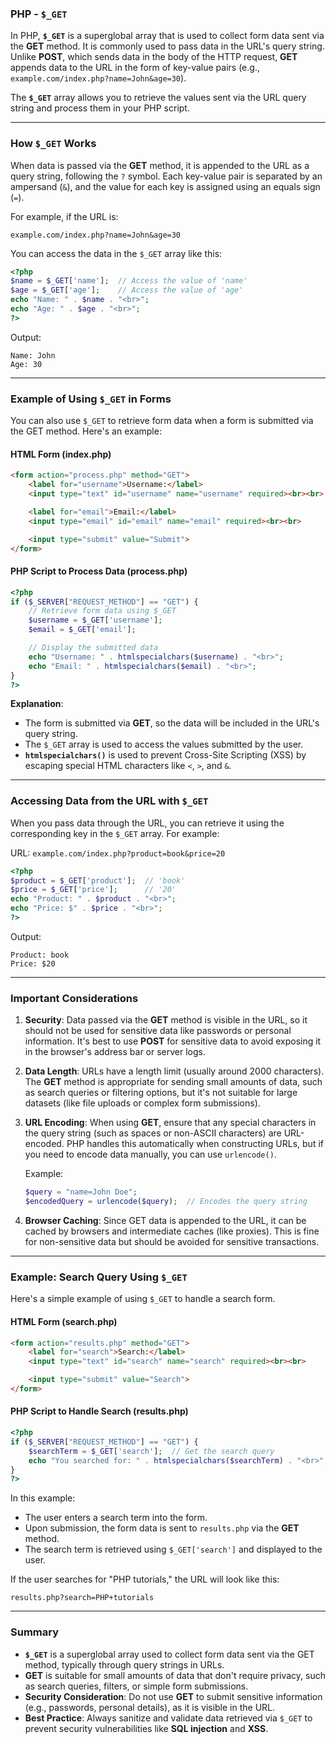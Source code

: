 ### PHP - `$_GET`

In PHP, **`$_GET`** is a superglobal array that is used to collect form data sent via the **GET** method. It is commonly used to pass data in the URL's query string. Unlike **POST**, which sends data in the body of the HTTP request, **GET** appends data to the URL in the form of key-value pairs (e.g., `example.com/index.php?name=John&age=30`).

The **`$_GET`** array allows you to retrieve the values sent via the URL query string and process them in your PHP script.

---

### How `$_GET` Works

When data is passed via the **GET** method, it is appended to the URL as a query string, following the `?` symbol. Each key-value pair is separated by an ampersand (`&`), and the value for each key is assigned using an equals sign (`=`).

For example, if the URL is:
```
example.com/index.php?name=John&age=30
```

You can access the data in the `$_GET` array like this:
```php
<?php
$name = $_GET['name'];  // Access the value of 'name'
$age = $_GET['age'];    // Access the value of 'age'
echo "Name: " . $name . "<br>";
echo "Age: " . $age . "<br>";
?>
```

Output:
```
Name: John
Age: 30
```

---

### Example of Using `$_GET` in Forms

You can also use `$_GET` to retrieve form data when a form is submitted via the GET method. Here's an example:

#### HTML Form (index.php)

```html
<form action="process.php" method="GET">
    <label for="username">Username:</label>
    <input type="text" id="username" name="username" required><br><br>

    <label for="email">Email:</label>
    <input type="email" id="email" name="email" required><br><br>

    <input type="submit" value="Submit">
</form>
```

#### PHP Script to Process Data (process.php)

```php
<?php
if ($_SERVER["REQUEST_METHOD"] == "GET") {
    // Retrieve form data using $_GET
    $username = $_GET['username'];
    $email = $_GET['email'];

    // Display the submitted data
    echo "Username: " . htmlspecialchars($username) . "<br>";
    echo "Email: " . htmlspecialchars($email) . "<br>";
}
?>
```

**Explanation**:
- The form is submitted via **GET**, so the data will be included in the URL's query string.
- The `$_GET` array is used to access the values submitted by the user. 
- **`htmlspecialchars()`** is used to prevent Cross-Site Scripting (XSS) by escaping special HTML characters like `<`, `>`, and `&`.

---

### Accessing Data from the URL with `$_GET`

When you pass data through the URL, you can retrieve it using the corresponding key in the `$_GET` array. For example:

URL: `example.com/index.php?product=book&price=20`

```php
<?php
$product = $_GET['product'];  // 'book'
$price = $_GET['price'];      // '20'
echo "Product: " . $product . "<br>";
echo "Price: $" . $price . "<br>";
?>
```

Output:
```
Product: book
Price: $20
```

---

### Important Considerations

1. **Security**: Data passed via the **GET** method is visible in the URL, so it should not be used for sensitive data like passwords or personal information. It's best to use **POST** for sensitive data to avoid exposing it in the browser's address bar or server logs.

2. **Data Length**: URLs have a length limit (usually around 2000 characters). The **GET** method is appropriate for sending small amounts of data, such as search queries or filtering options, but it's not suitable for large datasets (like file uploads or complex form submissions).

3. **URL Encoding**: When using **GET**, ensure that any special characters in the query string (such as spaces or non-ASCII characters) are URL-encoded. PHP handles this automatically when constructing URLs, but if you need to encode data manually, you can use `urlencode()`.

   Example:
   ```php
   $query = "name=John Doe";
   $encodedQuery = urlencode($query);  // Encodes the query string
   ```

4. **Browser Caching**: Since GET data is appended to the URL, it can be cached by browsers and intermediate caches (like proxies). This is fine for non-sensitive data but should be avoided for sensitive transactions.

---

### Example: Search Query Using `$_GET`

Here's a simple example of using `$_GET` to handle a search form.

#### HTML Form (search.php)

```html
<form action="results.php" method="GET">
    <label for="search">Search:</label>
    <input type="text" id="search" name="search" required><br><br>

    <input type="submit" value="Search">
</form>
```

#### PHP Script to Handle Search (results.php)

```php
<?php
if ($_SERVER["REQUEST_METHOD"] == "GET") {
    $searchTerm = $_GET['search'];  // Get the search query
    echo "You searched for: " . htmlspecialchars($searchTerm) . "<br>";
}
?>
```

In this example:
- The user enters a search term into the form.
- Upon submission, the form data is sent to `results.php` via the **GET** method.
- The search term is retrieved using `$_GET['search']` and displayed to the user.

If the user searches for "PHP tutorials," the URL will look like this:
```
results.php?search=PHP+tutorials
```

---

### Summary

- **`$_GET`** is a superglobal array used to collect form data sent via the GET method, typically through query strings in URLs.
- **GET** is suitable for small amounts of data that don't require privacy, such as search queries, filters, or simple form submissions.
- **Security Consideration**: Do not use **GET** to submit sensitive information (e.g., passwords, personal details), as it is visible in the URL.
- **Best Practice**: Always sanitize and validate data retrieved via `$_GET` to prevent security vulnerabilities like **SQL injection** and **XSS**.
